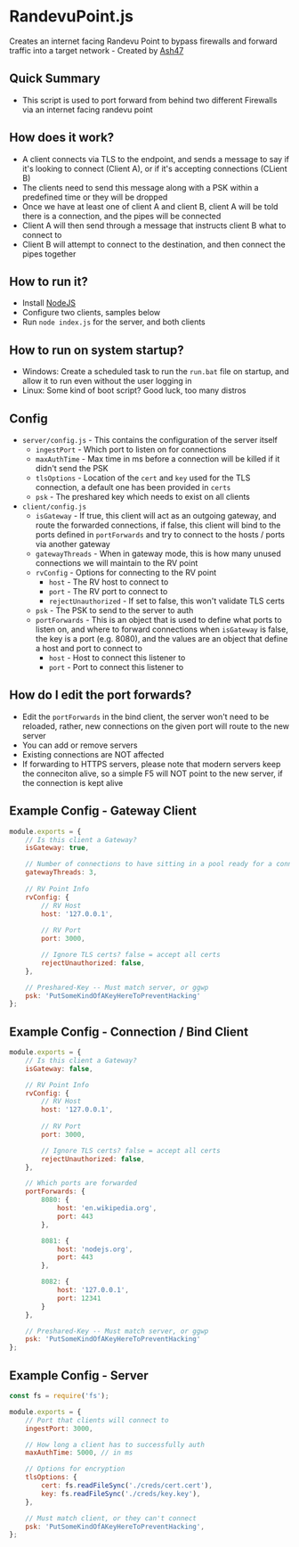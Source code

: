 RandevuPoint.js
===================
Creates an internet facing Randevu Point to bypass firewalls and forward traffic into a target network - Created by [Ash47](https://GitHub.com/Ash47)

## Quick Summary
  - This script is used to port forward from behind two different Firewalls via an internet facing randevu point

## How does it work?
  - A client connects via TLS to the endpoint, and sends a message to say if it's looking to connect (Client A), or if it's accepting connections (CLient B)
  - The clients need to send this message along with a PSK within a predefined time or they will be dropped
  - Once we have at least one of client A and client B, client A will be told there is a connection, and the pipes will be connected
  - Client A will then send through a message that instructs client B what to connect to
  - Client B will attempt to connect to the destination, and then connect the pipes together

## How to run it?
  - Install [NodeJS](https://nodejs.org/en/)
  - Configure two clients, samples below
  - Run `node index.js` for the server, and both clients

## How to run on system startup?
  - Windows: Create a scheduled task to run the `run.bat` file on startup, and allow it to run even without the user logging in
  - Linux: Some kind of boot script? Good luck, too many distros

## Config
   - `server/config.js` - This contains the configuration of the server itself
     - `ingestPort` - Which port to listen on for connections
     - `maxAuthTime` - Max time in ms before a connection will be killed if it didn't send the PSK
     - `tlsOptions` - Location of the `cert` and `key` used for the TLS connection, a default one has been provided in `certs`
     - `psk` - The preshared key which needs to exist on all clients
  - `client/config.js`
    - `isGateway` - If true, this client will act as an outgoing gateway, and route the forwarded connections, if false, this client will bind to the ports defined in `portForwards` and try to connect to the hosts / ports via another gateway
    - `gatewayThreads` - When in gateway mode, this is how many unused connections we will maintain to the RV point
    - `rvConfig` - Options for connecting to the RV point
      - `host` - The RV host to connect to
      - `port` - The RV port to connect to
      - `rejectUnauthorized` - If set to false, this won't validate TLS certs
    - `psk` - The PSK to send to the server to auth
    - `portForwards` - This is an object that is used to define what ports to listen on, and where to forward connections when `isGateway` is false, the key is a port (e.g. 8080), and the values are an object that define a host and port to connect to
        - `host` - Host to connect this listener to
        - `port` - Port to connect this listener to

## How do I edit the port forwards?
  - Edit the `portForwards` in the bind client, the server won't need to be reloaded, rather, new connections on the given port will route to the new server
  - You can add or remove servers
  - Existing connections are NOT affected
  - If forwarding to HTTPS servers, please note that modern servers keep the conneciton alive, so a simple F5 will NOT point to the new server, if the connection is kept alive

## Example Config - Gateway Client

```javascript
module.exports = {
    // Is this client a Gateway?
	isGateway: true,

	// Number of connections to have sitting in a pool ready for a connection
	gatewayThreads: 3,
    
    // RV Point Info
	rvConfig: {
        // RV Host
        host: '127.0.0.1',
        
        // RV Port
		port: 3000,

		// Ignore TLS certs? false = accept all certs
		rejectUnauthorized: false,
	},

	// Preshared-Key -- Must match server, or ggwp
	psk: 'PutSomeKindOfAKeyHereToPreventHacking'
};
```

## Example Config - Connection / Bind Client
```javascript
module.exports = {
    // Is this client a Gateway?
	isGateway: false,

	// RV Point Info
	rvConfig: {
        // RV Host
        host: '127.0.0.1',
        
        // RV Port
		port: 3000,

		// Ignore TLS certs? false = accept all certs
		rejectUnauthorized: false,
	},

    // Which ports are forwarded
	portForwards: {
		8080: {
			host: 'en.wikipedia.org',
			port: 443
		},

		8081: {
			host: 'nodejs.org',
			port: 443
		},

		8082: {
			host: '127.0.0.1',
			port: 12341
		}
	},

	// Preshared-Key -- Must match server, or ggwp
	psk: 'PutSomeKindOfAKeyHereToPreventHacking'
};
```

## Example Config - Server
```javascript
const fs = require('fs');

module.exports = {
    // Port that clients will connect to
    ingestPort: 3000,

    // How long a client has to successfully auth
    maxAuthTime: 5000, // in ms

    // Options for encryption
    tlsOptions: {
        cert: fs.readFileSync('./creds/cert.cert'),
        key: fs.readFileSync('./creds/key.key'),
    },

    // Must match client, or they can't connect
    psk: 'PutSomeKindOfAKeyHereToPreventHacking',
};
```